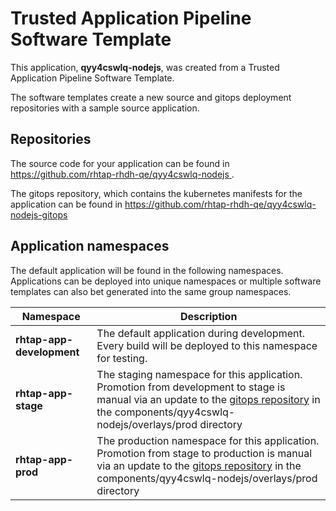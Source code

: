 # Trusted Application Pipeline Software Template

This application, **qyy4cswlq-nodejs**, was created from a Trusted Application Pipeline Software Template.

The software templates create a new source and gitops deployment repositories with a sample source application. 

## Repositories

The source code for your application can be found in [https://github.com/rhtap-rhdh-qe/qyy4cswlq-nodejs ](https://github.com/rhtap-rhdh-qe/qyy4cswlq-nodejs ).
 
The gitops repository, which contains the kubernetes manifests for the application can be found in 
[https://github.com/rhtap-rhdh-qe/qyy4cswlq-nodejs-gitops ](https://github.com/rhtap-rhdh-qe/qyy4cswlq-nodejs-gitops ) 

## Application namespaces 

The default application will be found in the following namespaces. Applications can be deployed into unique namespaces or multiple software templates can also bet generated into the same group namespaces.  

|  Namespace   |  Description   |  
| -------- | -------- |   
| **rhtap-app-development** | The default application during development. Every build will be deployed to this namespace for testing. | 
| **rhtap-app-stage** | The staging namespace for this application. Promotion from development to stage is manual via an update to the [gitops repository](https://github.com/rhtap-rhdh-qe/qyy4cswlq-nodejs-gitops ) in the components/qyy4cswlq-nodejs/overlays/prod directory |  
| **rhtap-app-prod** | The production namespace for this application. Promotion from stage to production is manual via an update to the [gitops repository](https://github.com/rhtap-rhdh-qe/qyy4cswlq-nodejs-gitops ) in the components/qyy4cswlq-nodejs/overlays/prod directory | 